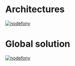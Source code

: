 # Architectures
[![nodefony](https://raw.githubusercontent.com/ccamensuli/nodefony/master/src/nodefony/doc/Architectures/arch.png)](https://github.com/ccamensuli/nodefony)

# Global solution
[![nodefony](https://raw.githubusercontent.com/ccamensuli/nodefony/master/src/nodefony/doc/Architectures/global.png)](https://github.com/ccamensuli/nodefony)
